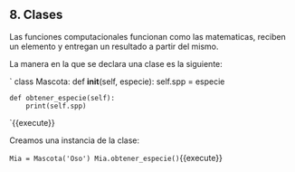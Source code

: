 ## 8. Clases

Las funciones computacionales funcionan como las matematicas, reciben un elemento y entregan un resultado a partir del mismo.

La manera en la que se declara una clase es la siguiente: 

`
class Mascota:
    def __init__(self, especie):
        self.spp = especie
    
    def obtener_especie(self):
        print(self.spp)
`{{execute}}

Creamos una instancia de la clase:

`Mia = Mascota('Oso')
Mia.obtener_especie()`{{execute}}
